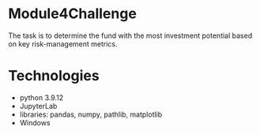 # Module4Challenge
 The task is to determine the fund with the most investment potential based on key risk-management metrics.
 # Technologies
 - python 3.9.12
- JupyterLab
- libraries: pandas, numpy, pathlib, matplotlib
- Windows
